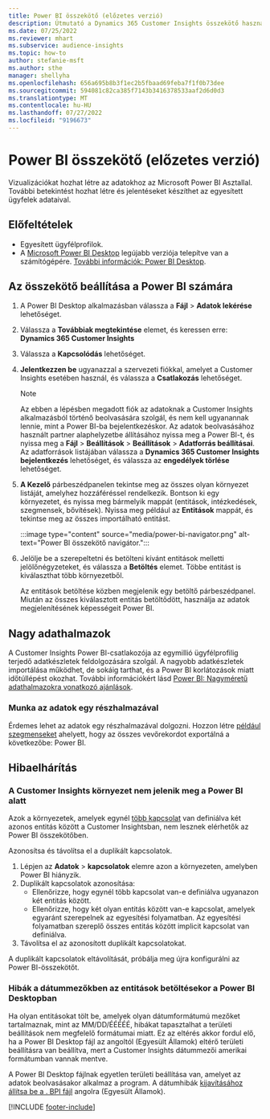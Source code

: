 ```yaml
---
title: Power BI összekötő (előzetes verzió)
description: Útmutató a Dynamics 365 Customer Insights összekötő használatához a Power BI megoldásban.
ms.date: 07/25/2022
ms.reviewer: mhart
ms.subservice: audience-insights
ms.topic: how-to
author: stefanie-msft
ms.author: sthe
manager: shellyha
ms.openlocfilehash: 656a695b8b3f1ec2b5fbaad69feba7f1f0b73dee
ms.sourcegitcommit: 594081c82ca385f7143b3416378533aaf2d6d0d3
ms.translationtype: MT
ms.contentlocale: hu-HU
ms.lasthandoff: 07/27/2022
ms.locfileid: "9196673"
---
```

# <a name="power-bi-connector-preview"></a>Power BI összekötő (előzetes verzió)

Vizualizációkat hozhat létre az adatokhoz az Microsoft Power BI Asztallal. További betekintést hozhat létre és jelentéseket készíthet az egyesített ügyfelek adataival.

## <a name="prerequisites"></a>Előfeltételek

- Egyesített ügyfélprofilok.
- A [Microsoft Power BI Desktop](https://powerbi.microsoft.com/desktop/) legújabb verziója telepítve van a számítógépére. [További információk: Power BI Desktop](/power-bi/desktop-what-is-desktop).

## <a name="configure-the-connector-for-power-bi"></a>Az összekötő beállítása a Power BI számára

1. A Power BI Desktop alkalmazásban válassza a **Fájl** > **Adatok lekérése** lehetőséget.

1. Válassza a **Továbbiak megtekintése** elemet, és keressen erre: **Dynamics 365 Customer Insights**

1. Válassza a **Kapcsolódás** lehetőséget.

1. **Jelentkezzen be** ugyanazzal a szervezeti fiókkal, amelyet a Customer Insights esetében használ, és válassza a **Csatlakozás** lehetőséget.
   > [!NOTE]
   > Az ebben a lépésben megadott fiók az adatoknak a Customer Insights alkalmazásból történő beolvasására szolgál, és nem kell ugyanannak lennie, mint a Power BI-ba bejelentkezéskor. Az adatok beolvasásához használt partner alaphelyzetbe állításához nyissa meg a Power BI-t, és nyissa meg a **Fájl** > **Beállítások** > **Beállítások** > **Adatforrás beállításai**. Az adatforrások listájában válassza a **Dynamics 365 Customer Insights bejelentkezés** lehetőséget, és válassza az **engedélyek törlése** lehetőséget.  

1. **A Kezelő** párbeszédpanelen tekintse meg az összes olyan környezet listáját, amelyhez hozzáféréssel rendelkezik. Bontson ki egy környezetet, és nyissa meg bármelyik mappát (entitások, intézkedések, szegmensek, bővítések). Nyissa meg például az **Entitások** mappát, és tekintse meg az összes importálható entitást.

   :::image type="content" source="media/power-bi-navigator.png" alt-text="Power BI összekötő navigátor.":::

1. Jelölje be a szerepeltetni és betölteni kívánt entitások melletti jelölőnégyzeteket, és válassza a **Betöltés** elemet. Többe entitást is kiválaszthat több környezetből.

   Az entitások betöltése közben megjelenik egy betöltő párbeszédpanel. Miután az összes kiválasztott entitás betöltődött, használja az adatok megjelenítésének képességeit Power BI.

## <a name="large-data-sets"></a>Nagy adathalmazok

A Customer Insights Power BI-csatlakozója az egymillió ügyfélprofilig terjedő adatkészletek feldolgozására szolgál. A nagyobb adatkészletek importálása működhet, de sokáig tarthat, és a Power BI korlátozások miatt időtúllépést okozhat. További információkért lásd [Power BI: Nagyméretű adathalmazokra vonatkozó ajánlások](/power-bi/admin/service-premium-what-is#large-datasets).

### <a name="work-with-a-subset-of-data"></a>Munka az adatok egy részhalmazával

Érdemes lehet az adatok egy részhalmazával dolgozni. Hozzon létre [például szegmenseket](segments.md) ahelyett, hogy az összes vevőrekordot exportálná a következőbe: Power BI.

## <a name="troubleshooting"></a>Hibaelhárítás

### <a name="customer-insights-environment-doesnt-show-in-power-bi"></a>A Customer Insights környezet nem jelenik meg a Power BI alatt

Azok a környezetek, amelyek egynél [több kapcsolat](relationships.md) van definiálva két azonos entitás között a Customer Insightsban, nem lesznek elérhetők az Power BI összekötőben.

Azonosítsa és távolítsa el a duplikált kapcsolatok.

1. Lépjen az **Adatok** > **kapcsolatok** elemre azon a környezeten, amelyben Power BI hiányzik.
1. Duplikált kapcsolatok azonosítása:
   - Ellenőrizze, hogy egynél több kapcsolat van-e definiálva ugyanazon két entitás között.
   - Ellenőrizze, hogy két olyan entitás között van-e kapcsolat, amelyek egyaránt szerepelnek az egyesítési folyamatban. Az egyesítési folyamatban szereplő összes entitás között implicit kapcsolat van definiálva.
1. Távolítsa el az azonosított duplikált kapcsolatokat.

A duplikált kapcsolatok eltávolítását, próbálja meg újra konfigurálni az Power BI-összekötőt.

### <a name="errors-on-date-fields-when-loading-entities-in-power-bi-desktop"></a>Hibák a dátummezőkben az entitások betöltésekor a Power BI Desktopban

Ha olyan entitásokat tölt be, amelyek olyan dátumformátumú mezőket tartalmaznak, mint az MM/DD/ÉÉÉÉÉ, hibákat tapasztalhat a területi beállítások nem megfelelő formátumai miatt. Ez az eltérés akkor fordul elő, ha a Power BI Desktop fájl az angoltól (Egyesült Államok) eltérő területi beállításra van beállítva, mert a Customer Insights dátummezői amerikai formátumban vannak mentve.

A Power BI Desktop fájlnak egyetlen területi beállítása van, amelyet az adatok beolvasásakor alkalmaz a program. A dátumhibák [kijavításához állítsa be a . BPI fájl](/power-bi/fundamentals/supported-languages-countries-regions#choose-the-language-or-locale-of-power-bi-desktop) angolra (Egyesült Államok).

[!INCLUDE [footer-include](includes/footer-banner.md)]
